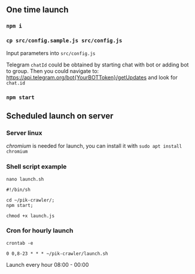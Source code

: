 ## One time launch

### `npm i`

### `cp src/config.sample.js src/config.js `

Input parameters into `src/config.js`

Telegram `chatId` could be obtained by starting chat with bot or adding bot to group. Then you could navigate to:
 https://api.telegram.org/bot{YourBOTToken}/getUpdates and look for `chat.id` 

### `npm start`

## Scheduled launch on server
### Server linux

*chromium* is needed for launch, you can install it with `sudo apt install chromium`

### Shell script example
`nano launch.sh`
```
#!/bin/sh

cd ~/pik-crawler/;
npm start;
```
`chmod +x launch.js`

### Cron for hourly launch

`crontab -e`

```
0 0,8-23 * * * ~/pik-crawler/launch.sh
```

Launch every hour 08:00 - 00:00